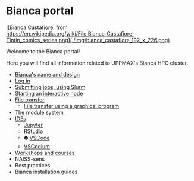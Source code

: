 # Bianca portal

![Bianca Castafiore, from https://en.wikipedia.org/wiki/File:Bianca_Castafiore-Tintin_comics_series.png](./img/bianca_castafiore_192_x_226.png)

Welcome to the Bianca portal!

Here you will find all information related to UPPMAX's Bianca HPC cluster.

- [Bianca's name and design](bianca.md)
- [Log in](../getting_started/login_bianca.md)
- [Submitting jobs, using Slurm](slurm.md)
- [Starting an interactive node](start_interactive_node_on_bianca.md)
- [File transfer](transfer_bianca.md)
    - [File transfer using a graphical program](bianca_file_transfer_using_gui.md)
- [The module system](bianca_modules.md)
- [IDEs](ides_on_bianca.md)
    - [Jupyter](jupyter.md)
    - [RStudio](rstudio_on_bianca.md)
    - :no_entry: [VSCode](vscode_on_bianca.md)
    - [VSCodium](vscodium_on_bianca.md)
- [Workshops and courses](../workshops_courses/workshops_courses.md)
- NAISS-sens
- Best practices
- Bianca installation guides
